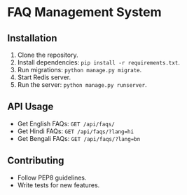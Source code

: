 # FAQ Management System

## Installation
1. Clone the repository.
2. Install dependencies: `pip install -r requirements.txt`.
3. Run migrations: `python manage.py migrate`.
4. Start Redis server.
5. Run the server: `python manage.py runserver`.

## API Usage
- Get English FAQs: `GET /api/faqs/`
- Get Hindi FAQs: `GET /api/faqs/?lang=hi`
- Get Bengali FAQs: `GET /api/faqs/?lang=bn`

## Contributing
- Follow PEP8 guidelines.
- Write tests for new features.
  

